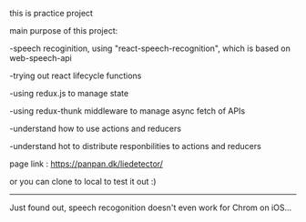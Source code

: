 this is practice project

main purpose of this project: 




  -speech recoginition, using "react-speech-recognition", which is based on web-speech-api
  
  -trying out react lifecycle functions 
  
  -using redux.js to manage state
  
  -using redux-thunk middleware to manage async fetch of APIs 
  
  -understand how to use actions and reducers
  
  -understand hot to distribute responbilities to actions and reducers
  
  page link : https://panpan.dk/liedetector/ 
  
  or you can clone to local to test it out :)  
  
  -----------------------------
  Just found out, speech recogonition doesn't even work for Chrom on iOS... 
  
  
